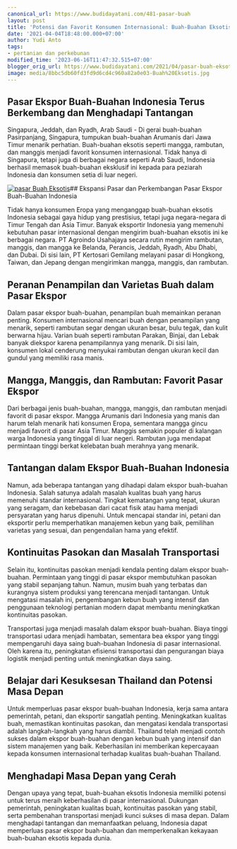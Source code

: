 ```yaml
---
canonical_url: https://www.budidayatani.com/481-pasar-buah
layout: post
title: 'Potensi dan Favorit Konsumen Internasional: Buah-Buahan Eksotis Indonesia'
date: '2021-04-04T18:48:00.000+07:00'
author: Yudi Anto
tags:
- pertanian dan perkebunan
modified_time: '2023-06-16T11:47:32.515+07:00'
blogger_orig_url: https://www.budidayatani.com/2021/04/pasar-buah-eksotis-kian-terbuka.html
image: media/8bbc5db60fd3fd9d6cd4c960a82a0e03-Buah%20Eksotis.jpg
---
```

## Pasar Ekspor Buah-Buahan Indonesia Terus Berkembang dan Menghadapi Tantangan

Singapura, Jeddah, dan Ryadh, Arab Saudi - Di gerai buah-buahan Pasirpanjang, Singapura, tumpukan buah-buahan Arumanis dari Jawa Timur menarik perhatian. Buah-buahan eksotis seperti mangga, rambutan, dan manggis menjadi favorit konsumen internasional. Tidak hanya di Singapura, tetapi juga di berbagai negara seperti Arab Saudi, Indonesia berhasil memasok buah-buahan eksklusif ini kepada para peziarah Indonesia dan konsumen setia di luar negeri.

[![pasar Buah Eksotis](https://blogger.googleusercontent.com/img/b/R29vZ2xl/AVvXsEiT1CLbEcsVDykJa9jqqCRMpJE4yzF4Hf5ewX94iMPVgNqTqtoOPv7hvvm12Ofwz05j1zyz6_i1LpsYl6L1c6iy6HKcFkZonw6jPyjfXuN3tIWs6KyKKOcMlRBkjdCwdASSYxlS7pkEQFJHibdaREkhKW1aXk4coOC4VaLfa4tqPOW2LUXPKw-ljzDEUA/w640-h432/Buah%20Eksotis.jpg)](https://blogger.googleusercontent.com/img/b/R29vZ2xl/AVvXsEiT1CLbEcsVDykJa9jqqCRMpJE4yzF4Hf5ewX94iMPVgNqTqtoOPv7hvvm12Ofwz05j1zyz6_i1LpsYl6L1c6iy6HKcFkZonw6jPyjfXuN3tIWs6KyKKOcMlRBkjdCwdASSYxlS7pkEQFJHibdaREkhKW1aXk4coOC4VaLfa4tqPOW2LUXPKw-ljzDEUA/s1778/Buah%20Eksotis.jpg)## Ekspansi Pasar dan Perkembangan Pasar Ekspor Buah-Buahan Indonesia

Tidak hanya konsumen Eropa yang menganggap buah-buahan eksotis Indonesia sebagai gaya hidup yang prestisius, tetapi juga negara-negara di Timur Tengah dan Asia Timur. Banyak eksportir Indonesia yang memenuhi kebutuhan pasar internasional dengan mengirim buah-buahan eksotis ini ke berbagai negara. PT Agroindo Usahajaya secara rutin mengirim rambutan, manggis, dan mangga ke Belanda, Perancis, Jeddah, Ryadh, Abu Dhabi, dan Dubai. Di sisi lain, PT Kertosari Gemilang melayani pasar di Hongkong, Taiwan, dan Jepang dengan mengirimkan mangga, manggis, dan rambutan.

## Peranan Penampilan dan Varietas Buah dalam Pasar Ekspor

Dalam pasar ekspor buah-buahan, penampilan buah memainkan peranan penting. Konsumen internasional mencari buah dengan penampilan yang menarik, seperti rambutan segar dengan ukuran besar, bulu tegak, dan kulit berwarna hijau. Varian buah seperti rambutan Parakan, Binjai, dan Lebak banyak diekspor karena penampilannya yang menarik. Di sisi lain, konsumen lokal cenderung menyukai rambutan dengan ukuran kecil dan gundul yang memiliki rasa manis.

## Mangga, Manggis, dan Rambutan: Favorit Pasar Ekspor

Dari berbagai jenis buah-buahan, mangga, manggis, dan rambutan menjadi favorit di pasar ekspor. Mangga Arumanis dari Indonesia yang manis dan harum telah menarik hati konsumen Eropa, sementara mangga gincu menjadi favorit di pasar Asia Timur. Manggis semakin populer di kalangan warga Indonesia yang tinggal di luar negeri. Rambutan juga mendapat permintaan tinggi berkat kelebatan buah merahnya yang menarik.

## Tantangan dalam Ekspor Buah-Buahan Indonesia

Namun, ada beberapa tantangan yang dihadapi dalam ekspor buah-buahan Indonesia. Salah satunya adalah masalah kualitas buah yang harus memenuhi standar internasional. Tingkat kematangan yang tepat, ukuran yang seragam, dan kebebasan dari cacat fisik atau hama menjadi persyaratan yang harus dipenuhi. Untuk mencapai standar ini, petani dan eksportir perlu memperhatikan manajemen kebun yang baik, pemilihan varietas yang sesuai, dan pengendalian hama yang efektif.

## Kontinuitas Pasokan dan Masalah Transportasi

Selain itu, kontinuitas pasokan menjadi kendala penting dalam ekspor buah-buahan. Permintaan yang tinggi di pasar ekspor membutuhkan pasokan yang stabil sepanjang tahun. Namun, musim buah yang terbatas dan kurangnya sistem produksi yang terencana menjadi tantangan. Untuk mengatasi masalah ini, pengembangan kebun buah yang intensif dan penggunaan teknologi pertanian modern dapat membantu meningkatkan kontinuitas pasokan.

Transportasi juga menjadi masalah dalam ekspor buah-buahan. Biaya tinggi transportasi udara menjadi hambatan, sementara bea ekspor yang tinggi mempengaruhi daya saing buah-buahan Indonesia di pasar internasional. Oleh karena itu, peningkatan efisiensi transportasi dan pengurangan biaya logistik menjadi penting untuk meningkatkan daya saing.

## Belajar dari Kesuksesan Thailand dan Potensi Masa Depan

Untuk memperluas pasar ekspor buah-buahan Indonesia, kerja sama antara pemerintah, petani, dan eksportir sangatlah penting. Meningkatkan kualitas buah, memastikan kontinuitas pasokan, dan mengatasi kendala transportasi adalah langkah-langkah yang harus diambil. Thailand telah menjadi contoh sukses dalam ekspor buah-buahan dengan kebun buah yang intensif dan sistem manajemen yang baik. Keberhasilan ini memberikan kepercayaan kepada konsumen internasional terhadap kualitas buah-buahan Thailand.

## Menghadapi Masa Depan yang Cerah

Dengan upaya yang tepat, buah-buahan eksotis Indonesia memiliki potensi untuk terus meraih keberhasilan di pasar internasional. Dukungan pemerintah, peningkatan kualitas buah, kontinuitas pasokan yang stabil, serta pembenahan transportasi menjadi kunci sukses di masa depan. Dalam menghadapi tantangan dan memanfaatkan peluang, Indonesia dapat memperluas pasar ekspor buah-buahan dan memperkenalkan kekayaan buah-buahan eksotis kepada dunia.

